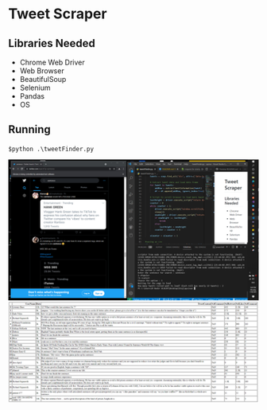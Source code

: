# Tweet Scraper

## Libraries Needed
 - Chrome Web Driver
 - Web Browser
 - BeautifulSoup
 - Selenium
 - Pandas
 - OS

## Running
    $python .\tweetFinder.py

![img1](./img1.png)
![img1](./img2.PNG)
